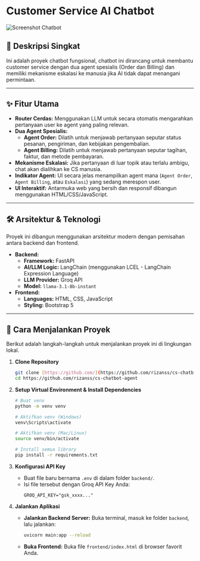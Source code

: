 # Customer Service AI Chatbot

![Screenshot Chatbot](https://via.placeholder.com/600x400.png?text=Drag+and+Drop+Screenshot+UI+Anda+ke+Sini)

## 📝 Deskripsi Singkat

Ini adalah proyek chatbot fungsional, chatbot ini dirancang untuk membantu customer service dengan dua agent spesialis (Order dan Billing) dan memiliki mekanisme eskalasi ke manusia jika AI tidak dapat menangani permintaan.

---

## ✨ Fitur Utama

-   **Router Cerdas:** Menggunakan LLM untuk secara otomatis mengarahkan pertanyaan user ke agent yang paling relevan.
-   **Dua Agent Spesialis:**
    -   **Agent Order:** Dilatih untuk menjawab pertanyaan seputar status pesanan, pengiriman, dan kebijakan pengembalian.
    -   **Agent Billing:** Dilatih untuk menjawab pertanyaan seputar tagihan, faktur, dan metode pembayaran.
-   **Mekanisme Eskalasi:** Jika pertanyaan di luar topik atau terlalu ambigu, chat akan dialihkan ke CS manusia.
-   **Indikator Agent:** UI secara jelas menampilkan agent mana (`Agent Order`, `Agent Billing`, atau `Eskalasi`) yang sedang merespon user.
-   **UI Interaktif:** Antarmuka web yang bersih dan responsif dibangun menggunakan HTML/CSS/JavaScript.

---

## 🛠️ Arsitektur & Teknologi

Proyek ini dibangun menggunakan arsitektur modern dengan pemisahan antara backend dan frontend.

-   **Backend:**
    -   **Framework:** FastAPI
    -   **AI/LLM Logic:** LangChain (menggunakan LCEL - LangChain Expression Language)
    -   **LLM Provider:** Groq API
    -   **Model:** `llama-3.1-8b-instant`
-   **Frontend:**
    -   **Languages:** HTML, CSS, JavaScript
    -   **Styling:** Bootstrap 5

---

## 🚀 Cara Menjalankan Proyek

Berikut adalah langkah-langkah untuk menjalankan proyek ini di lingkungan lokal.

1.  **Clone Repository**
    ```bash
    git clone [https://github.com/](https://github.com/rizanss/cs-chatbot-agent.git)
    cd https://github.com/rizanss/cs-chatbot-agent
    ```

2.  **Setup Virtual Environment & Install Dependencies**
    ```bash
    # Buat venv
    python -m venv venv

    # Aktifkan venv (Windows)
    venv\Scripts\activate

    # Aktifkan venv (Mac/Linux)
    source venv/bin/activate

    # Install semua library
    pip install -r requirements.txt
    ```

3.  **Konfigurasi API Key**
    -   Buat file baru bernama `.env` di dalam folder `backend/`.
    -   Isi file tersebut dengan Groq API Key Anda:
        ```
        GROQ_API_KEY="gsk_xxxx..."
        ```

4.  **Jalankan Aplikasi**
    -   **Jalankan Backend Server:** Buka terminal, masuk ke folder `backend`, lalu jalankan:
        ```bash
        uvicorn main:app --reload
        ```
    -   **Buka Frontend:** Buka file `frontend/index.html` di browser favorit Anda.